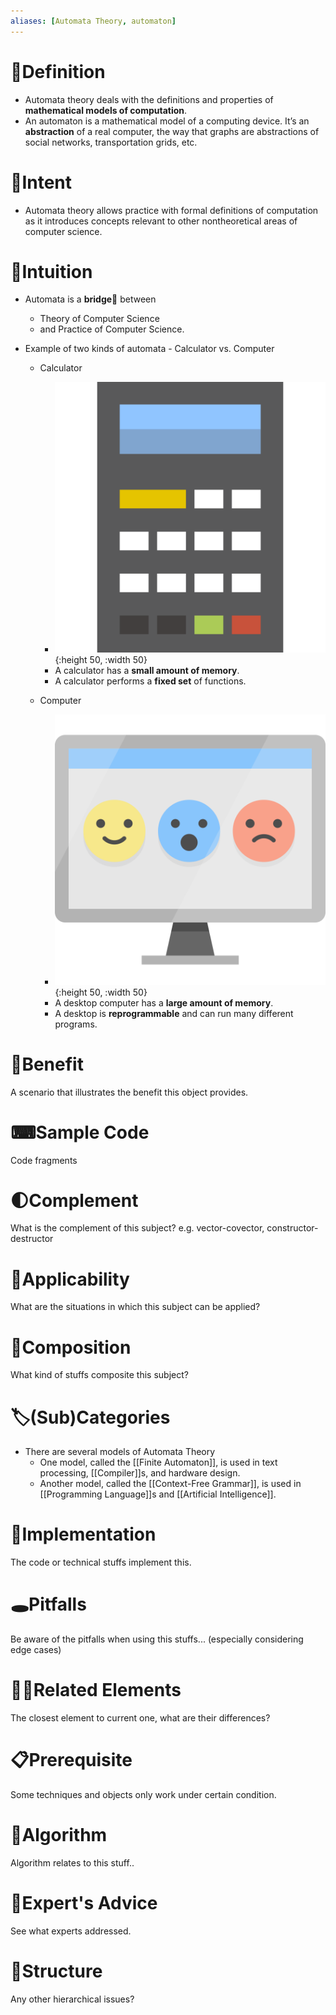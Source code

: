 ```yaml
---
aliases: [Automata Theory, automaton]
---
```


# 📝Definition
- Automata theory deals with the definitions and properties of **mathematical models of computation**.
- An automaton is a mathematical model of a computing device. It’s an **abstraction** of a real computer, the way that graphs are abstractions of social networks, transportation grids, etc.

# 🎯Intent
- Automata theory allows practice with formal definitions of computation as it introduces concepts relevant to other nontheoretical areas of computer science.

# 🧠Intuition
- Automata is a **bridge**🌉 between
    - Theory of Computer Science
    - and Practice of Computer Science.
    
- Example of two kinds of automata - Calculator vs. Computer
    - Calculator
        - ![name](../assets/calculator.svg){:height 50, :width 50}
        - A calculator has a **small amount of memory**.
        - A calculator performs a **fixed set** of functions.
        
    - Computer
        - ![name](../assets/computer.svg){:height 50, :width 50}
        - A desktop computer has a **large amount of memory**.
        - A desktop is **reprogrammable** and can run many different programs.
        
# 🚀Benefit
 A scenario that illustrates the benefit this object provides.

# ⌨Sample Code
 Code fragments

# 🌓Complement
What is the complement of this subject? e.g. vector-covector, constructor-destructor

# 🤳Applicability
 What are the situations in which this subject can be applied?

# 🧪Composition
What kind of stuffs composite this subject?

# 🏷(Sub)Categories
- There are several models of Automata Theory
    - One model, called the [[Finite Automaton]], is used in text processing, [[Compiler]]s, and hardware design.
    - Another model, called the [[Context-Free Grammar]], is used in [[Programming Language]]s and [[Artificial Intelligence]].
    
# 🔎Implementation
 The code or technical stuffs implement this.

# 🕳Pitfalls
Be aware of the pitfalls when using this stuffs... (especially considering edge cases)

# 🙋‍♂️Related Elements
 The closest element to current one, what are their differences?

# 📋Prerequisite
Some techniques and objects only work under certain condition.

# 🐍Algorithm
Algorithm relates to this stuff..

# 🥼Expert's Advice
See what experts addressed.

# 🧱Structure
Any other hierarchical issues?

